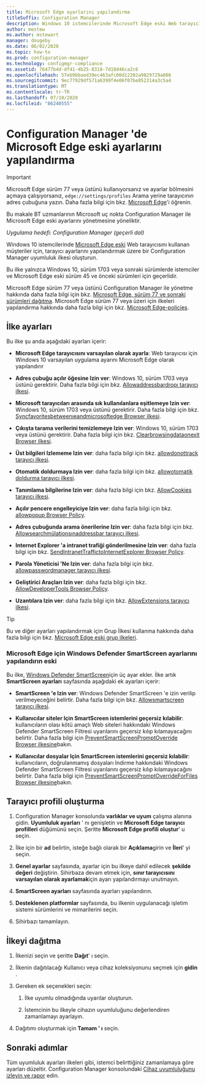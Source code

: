```yaml
---
title: Microsoft Edge ayarlarını yapılandırma
titleSuffix: Configuration Manager
description: Windows 10 istemcilerinde Microsoft Edge eski Web tarayıcısının ayarlarını yapılandırma
author: mestew
ms.author: mstewart
manager: dougeby
ms.date: 06/02/2020
ms.topic: how-to
ms.prod: configuration-manager
ms.technology: configmgr-compliance
ms.assetid: 76477b4d-df41-4b25-8318-7d18d46ca2c6
ms.openlocfilehash: 57eb9bbaed39ec463afc00d12202a9829729a086
ms.sourcegitcommit: 9ec77929df571a6399f4e06f07be852314a3c5a4
ms.translationtype: MT
ms.contentlocale: tr-TR
ms.lasthandoff: 07/10/2020
ms.locfileid: "86240555"
---
```

# <a name="configure-microsoft-edge-legacy-settings-in-configuration-manager"></a>Configuration Manager 'de Microsoft Edge eski ayarlarını yapılandırma

> [!IMPORTANT]
> Microsoft Edge sürüm 77 veya üstünü kullanıyorsanız ve ayarlar bölmesini açmaya çalışıyorsanız, `edge://settings/profiles` Arama yerine tarayıcının adres çubuğuna yazın. Daha fazla bilgi için bkz. [Microsoft Edge](https://support.microsoft.com/help/17171/microsoft-edge-get-to-know)'i öğrenin.
>
> Bu makale BT uzmanlarının Microsoft uç nokta Configuration Manager ile Microsoft Edge eski ayarlarını yönetmesine yöneliktir.

*Uygulama hedefi: Configuration Manager (geçerli dal)*

<!-- 1357310 -->
Windows 10 istemcilerinde [Microsoft Edge eski](https://docs.microsoft.com/microsoft-edge/deploy/) Web tarayıcısını kullanan müşteriler için, tarayıcı ayarlarını yapılandırmak üzere bir Configuration Manager uyumluluk ilkesi oluşturun.

Bu ilke yalnızca Windows 10, sürüm 1703 veya sonraki sürümlerde istemciler ve Microsoft Edge eski sürüm 45 ve önceki sürümleri için geçerlidir. <!--511552-->

Microsoft Edge sürüm 77 veya üstünü Configuration Manager ile yönetme hakkında daha fazla bilgi için bkz. [Microsoft Edge, sürüm 77 ve sonraki sürümleri dağıtma](../../apps/deploy-use/deploy-edge.md). Microsoft Edge sürüm 77 veya üzeri için ilkeleri yapılandırma hakkında daha fazla bilgi için bkz. [Microsoft Edge-policies](https://docs.microsoft.com/DeployEdge/microsoft-edge-policies).

## <a name="policy-settings"></a>İlke ayarları

Bu ilke şu anda aşağıdaki ayarları içerir:

- **Microsoft Edge tarayıcısını varsayılan olarak ayarla**: Web tarayıcısı için Windows 10 varsayılan uygulama ayarını Microsoft Edge olarak yapılandırır

- **Adres çubuğu açılır öğesine Izin ver**: Windows 10, sürüm 1703 veya üstünü gerektirir. Daha fazla bilgi için bkz. [Allowaddressbardropı tarayıcı ilkesi](https://docs.microsoft.com/windows/client-management/mdm/policy-csp-browser#browser-allowaddressbardropdown).

- **Microsoft tarayıcıları arasında sık kullanılanlara eşitlemeye Izin ver**: Windows 10, sürüm 1703 veya üstünü gerektirir. Daha fazla bilgi için bkz. [Syncfavoritesbetweenıeandmicrosoftedge Browser ilkesi](https://docs.microsoft.com/windows/client-management/mdm/policy-csp-browser#browser-syncfavoritesbetweenieandmicrosoftedge).

- **Çıkışta tarama verilerini temizlemeye Izin ver**: Windows 10, sürüm 1703 veya üstünü gerektirir. Daha fazla bilgi için bkz. [Clearbrowsingdataonexit Browser ilkesi](https://docs.microsoft.com/windows/client-management/mdm/policy-csp-browser#browser-clearbrowsingdataonexit).

- **Üst bilgileri Izlememe Izin ver**: daha fazla bilgi için bkz. [allowdonottrack tarayıcı ilkesi](https://docs.microsoft.com/windows/client-management/mdm/policy-csp-browser#browser-allowdonottrack).

- **Otomatik doldurmaya Izin ver**: daha fazla bilgi için bkz. [allowotomatik doldurma tarayıcı ilkesi](https://docs.microsoft.com/windows/client-management/mdm/policy-csp-browser#browser-allowautofill).

- **Tanımlama bilgilerine Izin ver**: daha fazla bilgi için bkz. [AllowCookies tarayıcı ilkesi](https://docs.microsoft.com/windows/client-management/mdm/policy-csp-browser#browser-allowcookies).

- **Açılır pencere engelleyiciye Izin ver**: daha fazla bilgi için bkz. [allowpopup Browser Policy](https://docs.microsoft.com/windows/client-management/mdm/policy-csp-browser#browser-allowpopups).

- **Adres çubuğunda arama önerilerine Izin ver**: daha fazla bilgi için bkz. [Allowsearchmülationsınaddressbar tarayıcı ilkesi](https://docs.microsoft.com/windows/client-management/mdm/policy-csp-browser#browser-allowsearchsuggestionsinaddressbar).

- **Internet Explorer 'a intranet trafiği gönderilmesine Izin ver**: daha fazla bilgi için bkz. [SendIntranetTraffictoInternetExplorer Browser Policy](https://docs.microsoft.com/windows/client-management/mdm/policy-csp-browser#browser-sendintranettraffictointernetexplorer).

- **Parola Yöneticisi 'Ne Izin ver**: daha fazla bilgi için bkz. [allowpasswordmanager tarayıcı ilkesi](https://docs.microsoft.com/windows/client-management/mdm/policy-csp-browser#browser-allowpasswordmanager).

- **Geliştirici Araçları Izin ver**: daha fazla bilgi için bkz. [AllowDeveloperTools Browser Policy](https://docs.microsoft.com/windows/client-management/mdm/policy-csp-browser#browser-allowdevelopertools).

- **Uzantılara Izin ver**: daha fazla bilgi için bkz. [AllowExtensions tarayıcı ilkesi](https://docs.microsoft.com/windows/client-management/mdm/policy-csp-browser#browser-allowextensions).

> [!TIP]
> Bu ve diğer ayarları yapılandırmak için Grup İlkesi kullanma hakkında daha fazla bilgi için bkz. [Microsoft Edge eski grup ilkeleri](https://docs.microsoft.com/microsoft-edge/deploy/group-policies/).

### <a name="configure-windows-defender-smartscreen-settings-for-microsoft-edge-legacy"></a>Microsoft Edge için Windows Defender SmartScreen ayarlarını yapılandırın eski
<!--1353701-->
Bu ilke, [Windows Defender SmartScreen](https://docs.microsoft.com/windows/security/threat-protection/microsoft-defender-smartscreen/microsoft-defender-smartscreen-overview)için üç ayar ekler. İlke artık **SmartScreen ayarları** sayfasında aşağıdaki ek ayarları içerir:

- **SmartScreen 'e Izin ver**: Windows Defender SmartScreen 'e izin verilip verilmeyeceğini belirtir. Daha fazla bilgi için bkz. [Allowsmartscreen tarayıcı ilkesi](https://docs.microsoft.com/windows/client-management/mdm/policy-csp-browser#browser-allowsmartscreen).

- **Kullanıcılar siteler Için SmartScreen istemlerini geçersiz kılabilir**: kullanıcıların olası kötü amaçlı Web siteleri hakkındaki Windows Defender SmartScreen Filtresi uyarılarını geçersiz kılıp kılamayacağını belirtir. Daha fazla bilgi için [PreventSmartScreenPromptOverride Browser ilkesine](https://docs.microsoft.com/windows/client-management/mdm/policy-csp-browser#browser-preventsmartscreenpromptoverride)bakın.

- **Kullanıcılar dosyalar Için SmartScreen istemlerini geçersiz kılabilir**: kullanıcıların, doğrulanmamış dosyaları Indirme hakkındaki Windows Defender SmartScreen Filtresi uyarılarını geçersiz kılıp kılamayacağını belirtir. Daha fazla bilgi için [PreventSmartScreenPromptOverrideForFiles Browser ilkesine](https://docs.microsoft.com/windows/client-management/mdm/policy-csp-browser#browser-preventsmartscreenpromptoverrideforfiles)bakın.

## <a name="create-the-browser-profile"></a>Tarayıcı profili oluşturma

1. Configuration Manager konsolunda **varlıklar ve uyum** çalışma alanına gidin. **Uyumluluk ayarları** ' nı genişletin ve **Microsoft Edge tarayıcı profilleri** düğümünü seçin. Şeritte **Microsoft Edge profili oluştur**' u seçin.

2. İlke için bir **ad** belirtin, isteğe bağlı olarak bir **Açıklama**girin ve **İleri**' yi seçin.

3. **Genel ayarlar** sayfasında, ayarlar için bu ilkeye dahil edilecek **şekilde değeri** değiştirin. Sihirbaza devam etmek için, **sınır tarayıcısını varsayılan olarak ayarlamak**için ayarı yapılandırmayı unutmayın.

4. **SmartScreen ayarları** sayfasında ayarları yapılandırın.

5. **Desteklenen platformlar** sayfasında, bu ilkenin uygulanacağı işletim sistemi sürümlerini ve mimarilerini seçin.

6. Sihirbazı tamamlayın.

## <a name="deploy-the-policy"></a>İlkeyi dağıtma

1. İlkenizi seçin ve şeritte **Dağıt**' ı seçin.

2. İlkenin dağıtılacağı Kullanıcı veya cihaz koleksiyonunu seçmek için **gidin** .

3. Gereken ek seçenekleri seçin:

    1. İlke uyumlu olmadığında uyarılar oluşturun.

    2. İstemcinin bu ilkeyle cihazın uyumluluğunu değerlendiren zamanlamayı ayarlayın.

4. Dağıtımı oluşturmak için **Tamam ' ı** seçin.

## <a name="next-steps"></a>Sonraki adımlar

Tüm uyumluluk ayarları ilkeleri gibi, istemci belirttiğiniz zamanlamaya göre ayarları düzeltir. Configuration Manager konsolundaki [Cihaz uyumluluğunu izleyin ve rapor](monitor-compliance-settings.md) edin.
